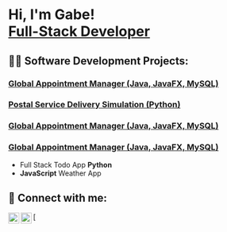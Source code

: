 <h1>Hi, I'm Gabe! <br/><a href="https://github.com/gabesabella">Full-Stack Developer</a>
<h2>👨‍💻 Software Development Projects:</h2>

 <h3> <a href="https://github.com/gabesabella/Scheduling_Solutions">Global Appointment Manager (Java, JavaFX, MySQL)</a></h3>
 <h3> <a href="https://github.com/gabesabella/C950">Postal Service Delivery Simulation (Python)</a></h3>
 <h3> <a href="https://github.com/gabesabella/Scheduling_Solutions">Global Appointment Manager (Java, JavaFX, MySQL)</a></h3>
 <h3> <a href="https://github.com/gabesabella/Scheduling_Solutions">Global Appointment Manager (Java, JavaFX, MySQL)</a></h3>
<ul>
  <li>Full Stack Todo App
<b>Python</b></l1>
  <li><b>JavaScript</b>
Weather App</l1>
</ul>

<h2>🤳 Connect with me:</h2>
<img align="left" alt="GabeSabella | GitHub" width="22px" src="https://cdn.jsdelivr.net/npm/simple-icons@v3/icons/github.svg" />
[<img align="left" alt="GabeSabella | LinkedIn" width="22px" src="https://cdn.jsdelivr.net/npm/simple-icons@v3/icons/linkedin.svg" />
